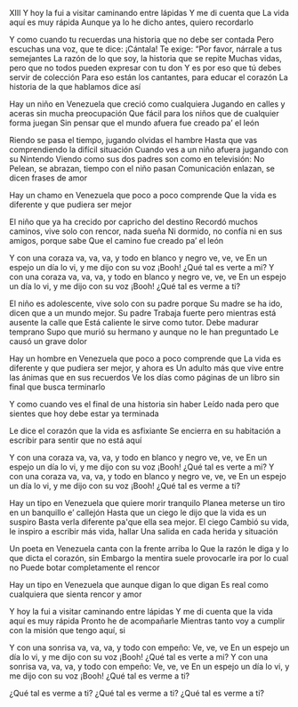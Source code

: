 Ⅻⅼ
Y hoy la fui a visitar caminando entre lápidas
Y me di cuenta que
La vida aquí es muy rápida
Aunque ya lo he dicho antes, quiero recordarlo

Y como cuando tu recuerdas una historia que no debe ser contada
Pero escuchas una voz, que te dice: ¡Cántala!
Te exige: “Por favor, nárrale a tus semejantes
La razón de lo que soy, la historia que se repite
Muchas vidas, pero que no todos pueden expresar con tu don
Y es por eso que tú debes servir de colección
Para eso están los cantantes, para educar el corazón
La historia de la que hablamos dice así

Hay un niño en Venezuela que creció como cualquiera
Jugando en calles y aceras sin mucha preocupación
Que fácil para los niños que de cualquier forma juegan
Sin pensar que el mundo afuera fue creado pa’ el león

Riendo se pasa el tiempo, jugando olvidas el hambre
Hasta que vas comprendiendo la difícil situación
Cuando ves a un niño afuera jugando con su Nintendo
Viendo como sus dos padres son como en televisión: No
Pelean, se abrazan, tiempo con el niño pasan
Comunicación enlazan, se dicen frases de amor

Hay un chamo en Venezuela que poco a poco comprende
Que la vida es diferente y que pudiera ser mejor

El niño que ya ha crecido por capricho del destino
Recordó muchos caminos, vive solo con rencor, nada sueña
Ni dormido, no confía ni en sus amigos, porque sabe
Que el camino fue creado pa’ el león

Y con una coraza va, va, va, y todo en blanco y negro ve, ve, ve
En un espejo un día lo vi, y me dijo con su voz
¡Booh! ¿Qué tal es verte a mi?
Y con una coraza va, va, va, y todo en blanco y negro ve, ve, ve
En un espejo un día lo vi, y me dijo con su voz
¡Booh! ¿Qué tal es verme a ti?

El niño es adolescente, vive solo con su padre porque
Su madre se ha ido, dicen que a un mundo mejor. Su padre
Trabaja fuerte pero mientras está ausente la calle que
Está caliente le sirve como tutor. Debe madurar temprano
Supo que murió su hermano y aunque no le han preguntado
Le causó un grave dolor

Hay un hombre en Venezuela que poco a poco comprende que
La vida es diferente y que pudiera ser mejor, y ahora es
Un adulto más que vive entre las ánimas que en sus recuerdos
Ve los días como páginas de un libro sin final que busca terminarlo

Y como cuando ves el final de una historia sin haber
Leído nada pero que sientes que hoy debe estar ya terminada

Le dice el corazón que la vida es asfixiante
Se encierra en su habitación a escribir para sentir que no está aquí

Y con una coraza va, va, va, y todo en blanco y negro ve, ve, ve
En un espejo un día lo vi, y me dijo con su voz
¡Booh! ¿Qué tal es verte a mi?
Y con una coraza va, va, va, y todo en blanco y negro ve, ve, ve
En un espejo un día lo vi, y me dijo con su voz
¡Booh! ¿Qué tal es verme a ti?

Hay un tipo en Venezuela que quiere morir tranquilo
Planea meterse un tiro en un banquillo e’ callejón
Hasta que un ciego le dijo que la vida es un suspiro
Basta verla diferente pa'que ella sea mejor. El ciego
Cambió su vida, le inspiro a escribir más vida, hallar
Una salida en cada herida y situación

Un poeta en Venezuela canta con la frente arriba lo
Que la razón le diga y lo que dicta el corazón, sin
Embargo la mentira suele provocarle ira por lo cual no
Puede botar completamente el rencor

Hay un tipo en Venezuela que aunque digan lo que digan
Es real como cualquiera que sienta rencor y amor

Y hoy la fui a visitar caminando entre lápidas
Y me di cuenta que la vida aquí es muy rápida
Pronto he de acompañarle
Mientras tanto voy a cumplir con la misión que tengo aquí, si

Y con una sonrisa va, va, va, y todo con empeño: Ve, ve, ve
En un espejo un día lo vi, y me dijo con su voz
¡Booh! ¿Qué tal es verte a mi?
Y con una sonrisa va, va, va, y todo con empeño: Ve, ve, ve
En un espejo un día lo vi, y me dijo con su voz
¡Booh! ¿Qué tal es verme a ti?

¿Qué tal es verme a ti?
¿Qué tal es verme a ti?
¿Qué tal es verme a ti?
